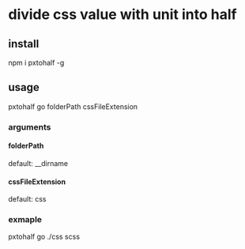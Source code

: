 # divide css value with unit into half 

## install
npm i pxtohalf -g

## usage          
pxtohalf go folderPath cssFileExtension

### arguments
#### folderPath 
default: __dirname

#### cssFileExtension
default: css

### exmaple
pxtohalf go ./css scss 
 